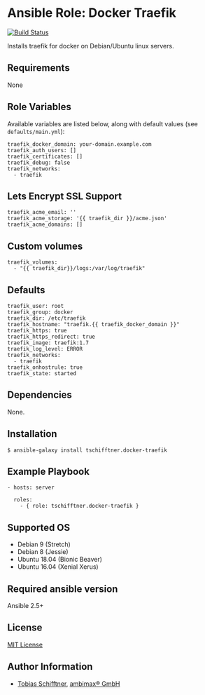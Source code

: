 # Ansible Role: Docker Traefik

[![Build Status](https://travis-ci.org/ambimax/ansible-role-docker-traefik.svg?branch=master)](https://travis-ci.org/ambimax/ansible-role-docker-traefik)

Installs traefik for docker on Debian/Ubuntu linux servers.

## Requirements

None

## Role Variables

Available variables are listed below, along with default values (see `defaults/main.yml`):


```
traefik_docker_domain: your-domain.example.com
traefik_auth_users: []
traefik_certificates: []
traefik_debug: false
traefik_networks:
  - traefik
```

## Lets Encrypt SSL Support

```
traefik_acme_email: ''
traefik_acme_storage: '{{ traefik_dir }}/acme.json'
traefik_acme_domains: []
```

## Custom volumes

```
traefik_volumes:
  - "{{ traefik_dir}}/logs:/var/log/traefik"
```

## Defaults

```
traefik_user: root
traefik_group: docker
traefik_dir: /etc/traefik
traefik_hostname: "traefik.{{ traefik_docker_domain }}"
traefik_https: true
traefik_https_redirect: true
traefik_image: traefik:1.7
traefik_log_level: ERROR
traefik_networks:
  - traefik
traefik_onhostrule: true
traefik_state: started
```

## Dependencies

None.

## Installation

```
$ ansible-galaxy install tschifftner.docker-traefik
```

## Example Playbook
```
- hosts: server

  roles:
	- { role: tschifftner.docker-traefik }
```

## Supported OS

 - Debian 9 (Stretch)
 - Debian 8 (Jessie)
 - Ubuntu 18.04 (Bionic Beaver)
 - Ubuntu 16.04 (Xenial Xerus)
 
## Required ansible version

Ansible 2.5+

## License

[MIT License](http://choosealicense.com/licenses/mit/)

## Author Information

 - [Tobias Schifftner](https://twitter.com/tschifftner), [ambimax® GmbH](https://www.ambimax.de)
